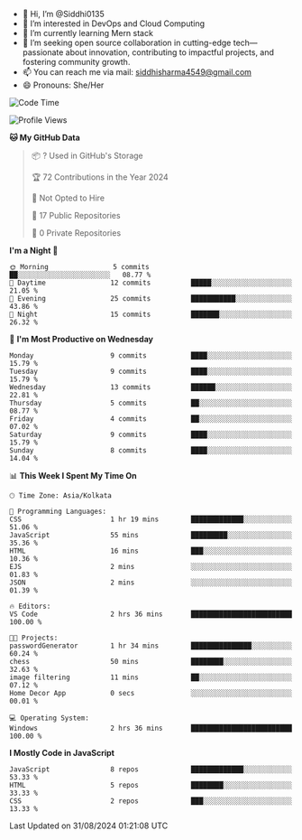 - 👋 Hi, I’m @Siddhi0135
- 👀 I’m interested in DevOps and Cloud Computing
- 🌱 I’m currently learning Mern stack
- 💞️ I’m seeking open source collaboration in cutting-edge
     tech—passionate about innovation, contributing to impactful projects,
     and fostering community growth.
- 📫 You can reach me via mail: siddhisharma4549@gmail.com
- 😄 Pronouns: She/Her


<!--START_SECTION:waka-->
![Code Time](http://img.shields.io/badge/Code%20Time-10%20hrs%2019%20mins-blue)

![Profile Views](http://img.shields.io/badge/Profile%20Views-104-blue)

**🐱 My GitHub Data** 

> 📦 ? Used in GitHub's Storage 
 > 
> 🏆 72 Contributions in the Year 2024
 > 
> 🚫 Not Opted to Hire
 > 
> 📜 17 Public Repositories 
 > 
> 🔑 0 Private Repositories 
 > 
**I'm a Night 🦉** 

```text
🌞 Morning                5 commits           ██░░░░░░░░░░░░░░░░░░░░░░░   08.77 % 
🌆 Daytime                12 commits          █████░░░░░░░░░░░░░░░░░░░░   21.05 % 
🌃 Evening                25 commits          ███████████░░░░░░░░░░░░░░   43.86 % 
🌙 Night                  15 commits          ███████░░░░░░░░░░░░░░░░░░   26.32 % 
```
📅 **I'm Most Productive on Wednesday** 

```text
Monday                   9 commits           ████░░░░░░░░░░░░░░░░░░░░░   15.79 % 
Tuesday                  9 commits           ████░░░░░░░░░░░░░░░░░░░░░   15.79 % 
Wednesday                13 commits          ██████░░░░░░░░░░░░░░░░░░░   22.81 % 
Thursday                 5 commits           ██░░░░░░░░░░░░░░░░░░░░░░░   08.77 % 
Friday                   4 commits           ██░░░░░░░░░░░░░░░░░░░░░░░   07.02 % 
Saturday                 9 commits           ████░░░░░░░░░░░░░░░░░░░░░   15.79 % 
Sunday                   8 commits           ████░░░░░░░░░░░░░░░░░░░░░   14.04 % 
```


📊 **This Week I Spent My Time On** 

```text
🕑︎ Time Zone: Asia/Kolkata

💬 Programming Languages: 
CSS                      1 hr 19 mins        █████████████░░░░░░░░░░░░   51.06 % 
JavaScript               55 mins             █████████░░░░░░░░░░░░░░░░   35.36 % 
HTML                     16 mins             ███░░░░░░░░░░░░░░░░░░░░░░   10.36 % 
EJS                      2 mins              ░░░░░░░░░░░░░░░░░░░░░░░░░   01.83 % 
JSON                     2 mins              ░░░░░░░░░░░░░░░░░░░░░░░░░   01.39 % 

🔥 Editors: 
VS Code                  2 hrs 36 mins       █████████████████████████   100.00 % 

🐱‍💻 Projects: 
passwordGenerator        1 hr 34 mins        ███████████████░░░░░░░░░░   60.24 % 
chess                    50 mins             ████████░░░░░░░░░░░░░░░░░   32.63 % 
image filtering          11 mins             ██░░░░░░░░░░░░░░░░░░░░░░░   07.12 % 
Home Decor App           0 secs              ░░░░░░░░░░░░░░░░░░░░░░░░░   00.01 % 

💻 Operating System: 
Windows                  2 hrs 36 mins       █████████████████████████   100.00 % 
```

**I Mostly Code in JavaScript** 

```text
JavaScript               8 repos             █████████████░░░░░░░░░░░░   53.33 % 
HTML                     5 repos             ████████░░░░░░░░░░░░░░░░░   33.33 % 
CSS                      2 repos             ███░░░░░░░░░░░░░░░░░░░░░░   13.33 % 
```




 Last Updated on 31/08/2024 01:21:08 UTC
<!--END_SECTION:waka-->

<!---
Siddhi0135/Siddhi0135 is a ✨ special ✨ repository because its `README.md` (this file) appears on your GitHub profile.
You can click the Preview link to take a look at your changes.
--->
